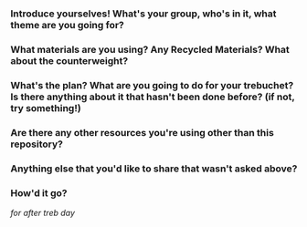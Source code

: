 ### Introduce yourselves! What's your group, who's in it, what theme are you going for?

### What materials are you using? Any Recycled Materials? What about the counterweight?

### What's the plan? What are you going to do for your trebuchet? Is there anything about it that hasn't been done before? (if not, try something!)

### Are there any other resources you're using other than this repository?

### Anything else that you'd like to share that wasn't asked above?

### How'd it go? 
*for after treb day*
